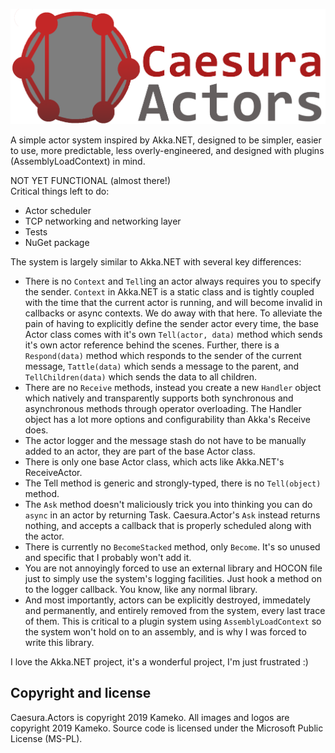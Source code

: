 
![logo](Tools/logo.png)

A simple actor system inspired by Akka.NET, designed to be simpler, easier to use, more predictable, less overly-engineered, and designed with plugins (AssemblyLoadContext) in mind.

NOT YET FUNCTIONAL (almost there!)  
Critical things left to do:
 - Actor scheduler
 - TCP networking and networking layer
 - Tests
 - NuGet package

The system is largely similar to Akka.NET with several key differences:
 - There is no `Context` and `Tell`ing an actor always requires you to specify the sender. `Context` in Akka.NET is a static class and is tightly coupled with the time that the current actor is running, and will become invalid in callbacks or async contexts. We do away with that here. To alleviate the pain of having to explicitly define the sender actor every time, the base Actor class comes with it's own `Tell(actor, data)` method which sends it's own actor reference behind the scenes. Further, there is a `Respond(data)` method which responds to the sender of the current message, `Tattle(data)` which sends a message to the parent, and `TellChildren(data)` which sends the data to all children.
 - There are no `Receive` methods, instead you create a new `Handler` object which natively and transparently supports both synchronous and asynchronous methods through operator overloading. The Handler object has a lot more options and configurability than Akka's Receive does.
 - The actor logger and the message stash do not have to be manually added to an actor, they are part of the base Actor class.
 - There is only one base Actor class, which acts like Akka.NET's ReceiveActor.
 - The Tell method is generic and strongly-typed, there is no `Tell(object)` method.
 - The `Ask` method doesn't maliciously trick you into thinking you can do `async` in an actor by returning Task. Caesura.Actor's `Ask` instead returns nothing, and accepts a callback that is properly scheduled along with the actor.
 - There is currently no `BecomeStacked` method, only `Become`. It's so unused and specific that I probably won't add it.
 - You are not annoyingly forced to use an external library and HOCON file just to simply use the system's logging facilities. Just hook a method on to the logger callback. You know, like any normal library.
 - And most importantly, actors can be explicitly destroyed, immedately and permanently, and entirely removed from the system, every last trace of them. This is critical to a plugin system using `AssemblyLoadContext` so the system won't hold on to an assembly, and is why I was forced to write this library.

I love the Akka.NET project, it's a wonderful project, I'm just frustrated :)

## Copyright and license

Caesura.Actors is copyright 2019 Kameko. All images and logos are copyright 2019 Kameko. Source code is licensed under the Microsoft Public License (MS-PL).
